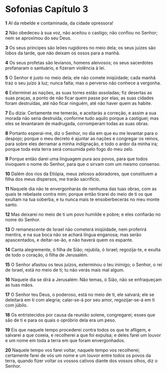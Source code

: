 # Sofonias Capítulo 3

**1** 	AI da rebelde e contaminada, da cidade opressora!

**2** 	Não obedeceu à sua voz, não aceitou o castigo; não confiou no Senhor; nem se aproximou do seu Deus.

**3** 	Os seus príncipes são leões rugidores no meio dela; os seus juízes são lobos da tarde, que não deixam os ossos para a manhã.

**4** 	Os seus profetas são levianos, homens aleivosos; os seus sacerdotes profanaram o santuário, e fizeram violência à lei.

**5** 	O Senhor é justo no meio dela; ele não comete iniqüidade; cada manhã traz o seu juízo à luz; nunca falta; mas o perverso não conhece a vergonha.

**6** 	Exterminei as nações, as suas torres estão assoladas; fiz desertas as suas praças, a ponto de não ficar quem passe por elas; as suas cidades foram destruídas, até não ficar ninguém, até não haver quem as habite.

**7** 	Eu dizia: Certamente me temerás, e aceitarás a correção, e assim a sua morada não seria destruída, conforme tudo aquilo porque a castiguei; mas eles se levantaram de madrugada, corromperam todas as suas obras.

**8** 	Portanto esperai-me, diz o Senhor, no dia em que eu me levantar para o despojo; porque o meu decreto é ajuntar as nações e congregar os reinos, para sobre eles derramar a minha indignação, e todo o ardor da minha ira; porque toda esta terra será consumida pelo fogo do meu zelo.

**9** 	Porque então darei uma linguagem pura aos povos, para que todos invoquem o nome do Senhor, para que o sirvam com um mesmo consenso.

**10** 	Dalém dos rios da Etiópia, meus zelosos adoradores, que constituem a filha dos meus dispersos, me trarão sacrifício.

**11** 	Naquele dia não te envergonharás de nenhuma das tuas obras, com as quais te rebelaste contra mim; porque então tirarei do meio de ti os que exultam na tua soberba, e tu nunca mais te ensoberbecerás no meu monte santo.

**12** 	Mas deixarei no meio de ti um povo humilde e pobre; e eles confiarão no nome do Senhor.

**13** 	O remanescente de Israel não cometerá iniqüidade, nem proferirá mentira, e na sua boca não se achará língua enganosa; mas serão apascentados, e deitar-se-ão, e não haverá quem os espante.

**14** 	Canta alegremente, ó filha de Sião; rejubila, ó Israel; regozija-te, e exulta de todo o coração, ó filha de Jerusalém.

**15** 	O Senhor afastou os teus juízos, exterminou o teu inimigo; o Senhor, o rei de Israel, está no meio de ti; tu não verás mais mal algum.

**16** 	Naquele dia se dirá a Jerusalém: Não temas, ó Sião, não se enfraqueçam as tuas mãos.

**17** 	O Senhor teu Deus, o poderoso, está no meio de ti, ele salvará; ele se deleitará em ti com alegria; calar-se-á por seu amor, regozijar-se-á em ti com júbilo.

**18** 	Os entristecidos por causa da reunião solene, congregarei; esses que são de ti e para os quais o opróbrio dela era um peso.

**19** 	Eis que naquele tempo procederei contra todos os que te afligem, e salvarei a que coxeia, e recolherei a que foi expulsa; e deles farei um louvor e um nome em toda a terra em que foram envergonhados.

**20** 	Naquele tempo vos farei voltar, naquele tempo vos recolherei; certamente farei de vós um nome e um louvor entre todos os povos da terra, quando fizer voltar os vossos cativos diante dos vossos olhos, diz o Senhor.

